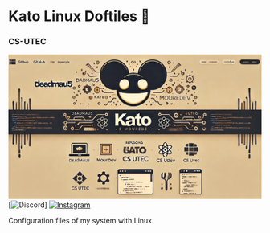 # Kato Linux Doftiles 🦉
### CS-UTEC
![kato](https://github.com/kato420/katolinuxdotfiles/blob/main/banner.png)
[![Discord](https://img.shields.io/badge/Discord-kato420_0-5865F2?style=for-the-badge&logo=discord&logoColor=white&labelColor=101010)]
[![Instagram](https://img.shields.io/badge/Instagram-@kato420\_0-E4405F?style=for-the-badge&logo=instagram&logoColor=white&labelColor=101010)](https://instagram.com/kato420_0)

Configuration files of my system with Linux.
